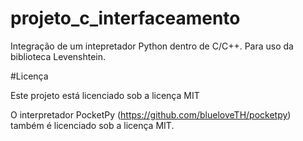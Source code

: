 # projeto_c_interfaceamento
Integração de um intepretador Python dentro de C/C++. Para uso da biblioteca Levenshtein.

#Licença

Este projeto está licenciado sob a licença MIT

O interpretador PocketPy (https://github.com/blueloveTH/pocketpy) também é licenciado sob a licença MIT.
